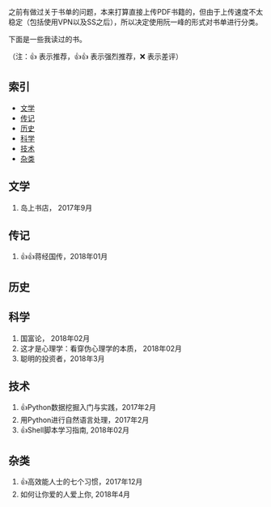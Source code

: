 之前有做过关于书单的问题，本来打算直接上传PDF书籍的，但由于上传速度不太稳定（包括使用VPN以及SS之后），所以决定使用阮一峰的形式对书单进行分类。

下面是一些我读过的书。

（注：👍 表示推荐，👍👍 表示强烈推荐，❌ 表示差评）

## 索引
- [文学](https://github.com/Bravico/reading-list/blob/master/README.md#%E6%96%87%E5%AD%A6)
- [传记](https://github.com/Bravico/reading-list/blob/master/README.md#%E4%BC%A0%E8%AE%B0)
- [历史](https://github.com/Bravico/reading-list/blob/master/README.md#%E5%8E%86%E5%8F%B2)
- [科学](https://github.com/Bravico/reading-list/blob/master/README.md#%E7%A7%91%E5%AD%A6)
- [技术](https://github.com/Bravico/reading-list/blob/master/README.md#%E6%8A%80%E6%9C%AF)
- [杂类](https://github.com/Bravico/reading-list/blob/master/README.md#%E6%9D%82%E7%B1%BB)

## 文学
1. 岛上书店， 2017年9月

## 传记

1. 👍👍蒋经国传，2018年01月

## 历史
 

## 科学
1. 国富论， 2018年02月
2. 这才是心理学：看穿伪心理学的本质， 2018年02月
3. 聪明的投资者，2018年3月

## 技术

1. 👍Python数据挖掘入门与实践，2017年2月
2. 用Python进行自然语言处理，2017年2月
3. 👍Shell脚本学习指南, 2018年02月

## 杂类

1. 👍高效能人士的七个习惯，2017年12月
2. 如何让你爱的人爱上你, 2018年4月
